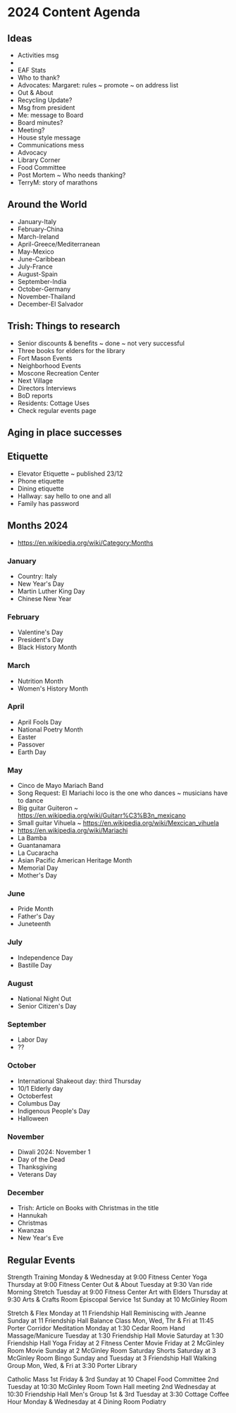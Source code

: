 # 2024 Content Agenda


## Ideas

* Activities msg
*
* EAF Stats
* Who to thank?
* Advocates: Margaret: rules ~ promote ~ on address list
* Out & About
* Recycling Update?
* Msg from president
* Me: message to Board
* Board minutes?
* Meeting?
* House style message
* Communications mess
* Advocacy
* Library Corner
* Food Committee
* Post Mortem ~ Who needs thanking?
* TerryM: story of marathons

## Around the World

* January-Italy
* February-China
* March-Ireland
* April-Greece/Mediterranean
* May-Mexico
* June-Caribbean
* July-France
* August-Spain
* September-India
* October-Germany
* November-Thailand
* December-El Salvador


## Trish: Things to research

* Senior discounts & benefits ~ done ~ not very successful
* Three books for elders for the library
* Fort Mason Events
* Neighborhood Events
* Moscone Recreation Center
* Next Village
* Directors Interviews
* BoD reports
* Residents: Cottage Uses
* Check regular events page

## Aging in place successes

## Etiquette

* Elevator Etiquette ~ published 23/12
* Phone etiquette
* Dining etiquette
* Hallway: say hello to one and all
* Family has password

## Months 2024

* https://en.wikipedia.org/wiki/Category:Months

### January

* Country: Italy
* New Year's Day
* Martin Luther King Day
* Chinese New Year

### February

* Valentine's Day
* President's Day
* Black History Month


### March

* Nutrition Month
* Women's History Month

### April

* April Fools Day
* National Poetry Month
* Easter
* Passover
* Earth Day


### May

* Cinco de Mayo Mariach Band
* Song Request: El Mariachi loco is the one who dances ~ musicians have to dance
* Big guitar Guiteron ~ https://en.wikipedia.org/wiki/Guitarr%C3%B3n_mexicano
* Small guitar Vihuela ~ https://en.wikipedia.org/wiki/Mexcican_vihuela
* https://en.wikipedia.org/wiki/Mariachi
* La Bamba
* Guantanamara
* La Cucaracha
* Asian Pacific American Heritage Month
* Memorial Day
* Mother's Day


### June

* Pride Month
* Father's Day
* Juneteenth


### July

* Independence Day
* Bastille Day


### August

* National Night Out
* Senior Citizen's Day

### September

* Labor Day
* ??

### October

* International Shakeout day: third Thursday
* 10/1 Elderly day
* Octoberfest
* Columbus Day
* Indigenous People's Day
* Halloween


### November

* Diwali 2024: November 1
* Day of the Dead
* Thanksgiving
* Veterans Day


### December

* Trish: Article on Books with Christmas in the title
* Hannukah
* Christmas
* Kwanzaa
* New Year's Eve


## Regular Events

Strength Training Monday & Wednesday at 9:00  Fitness Center
Yoga   Thursday at 9:00   Fitness Center
Out & About Tuesday at 9:30 Van ride
Morning Stretch Tuesday at 9:00 Fitness Center
Art with Elders Thursday at 9:30 Arts & Crafts Room
Episcopal Service 1st Sunday at 10 McGinley Room

Stretch & Flex Monday at 11 Friendship Hall
Reminiscing with Jeanne Sunday at 11 Friendship Hall
Balance Class Mon, Wed, Thr & Fri at 11:45 Porter Corridor
Meditation Monday at 1:30 Cedar Room
Hand Massage/Manicure Tuesday at 1:30 Friendship Hall
Movie Saturday at 1:30 Friendship Hall
Yoga Friday at 2 Fitness Center
Movie Friday at 2 McGinley Room
Movie Sunday at 2 McGinley Room
Saturday Shorts Saturday at 3 McGinley Room
Bingo Sunday and Tuesday at 3 Friendship Hall
Walking Group Mon, Wed, & Fri at 3:30 Porter Library

Catholic Mass 1st Friday & 3rd Sunday at 10 Chapel
Food Committee 2nd Tuesday at 10:30 McGinley Room
Town Hall meeting 2nd Wednesday at 10:30 Friendship Hall
Men's Group 1st & 3rd Tuesday at 3:30 Cottage
Coffee Hour Monday & Wednesday at 4 Dining Room
Podiatry